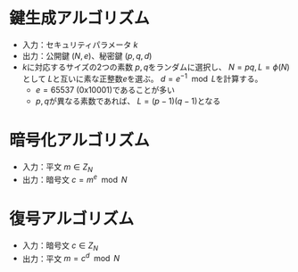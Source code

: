 # 鍵生成アルゴリズム

* 入力：セキュリティパラメータ $k$
* 出力：公開鍵 $(N, e)$、秘密鍵 $(p, q, d)$
* $k$に対応するサイズの2つの素数 $p, q$をランダムに選択し、 $N=pq, L=\phi(N)$として $L$と互いに素な正整数$e$を選ぶ。 $d=e^{-1}\mod{L}$を計算する。
  * $e=65537$ (0x10001)であることが多い
  * $p, q$が異なる素数であれば、 $L=(p-1)(q-1)$となる

# 暗号化アルゴリズム

* 入力：平文 $m\in{Z_{N}}$
* 出力：暗号文 $c=m^{e}\mod{N}$

# 復号アルゴリズム

* 入力：暗号文 $c\in{Z_{N}}$
* 出力：平文 $m=c^{d}\mod{N}$
